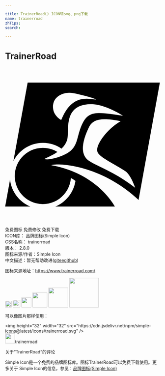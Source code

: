 ```yaml
---

title: TrainerRoad() ICON转svg、png下载
name: trainerroad
zhTips: 
search: 

---
```


# TrainerRoad  <small style="font-size: 60%;font-weight: 100"></small>

<div id="svg" class="svg-wrap">
<svg xmlns="http://www.w3.org/2000/svg" role="img" viewBox="0 0 24 24"><title>TrainerRoad icon</title><path d="M3.489 2.392L1.281 14.558c.862-1.684 2.586-2.817 4.574-2.817h.007a5.08 5.08 0 0 1 2.894.9l-.017-.011a3.23 3.23 0 0 0 .878-1.336l.007-.023c.413-1.328-.787-5.473 3.662-5.538 2.222-.031 5.068 1.816 4.992 1.805-3.994-.614-5.263-.787-6.242 1.115-.889 1.726-.657 3.163-1.802 4.24-.979.923-3.32 1.534-4.048 1.383-.33-.069.837-.379 1.921-1.136a4.36 4.36 0 1 0 2.089 4.058l.001-.014c.251.145.489.294.711.444a5.146 5.146 0 0 1-3.087 3.967l-.034.013h9.235c-.733-1.264-3.514-5.267-9.87-6.403.783-.387 7.589-.197 13.546 5.381l3.304-18.192zm6.529 1.588c.592.019 1.176.177 1.664.294 1.338.32 2.533.674 2.372.747-.033.014-.586-.064-.816-.088a4.118 4.118 0 0 0-1.558.072l.028-.006c-2.099.503-2.857 2.962-3 3.183-.017.024-1.186-.6-1.274-1.826-.062-.894.258-1.752 1.525-2.224l.002.002a2.751 2.751 0 0 1 1.057-.154zm5.389 4.093c.651-.008 1.469.085 2.505.305a8.972 8.972 0 0 0-1.865 1.456l-.002.002c-1.07 1.098-2.061 2.566-1.691 3.379s2.652 1.826 4.3 2.92c.852.568 1.515 2.559 1.517 2.566-3.11-2.417-5.369-3.097-7.048-4.1-1.971-1.186-.712-4.058-.114-5.301.342-.704.964-1.209 2.397-1.227zM.759 17.427L0 21.608h3.904c-1.708-.717-2.93-2.284-3.143-4.157l-.002-.024z"/></svg>
</div>
<detail full-name='trainerroad'></detail>

<div class="detail-page">
<p>
<span><span class="badge-success badge">免费图标</span> <span class="badge-success badge">免费修改</span>  <span class="badge-success badge">免费下载</span> </span>
<br/>
<span>
ICON库：
<span class="badge-secondary badge">品牌图标(Simple Icon)</span> 
</span>
<br/>
<span>
CSS名称：
<span class="badge-secondary badge">trainerroad</span> 
</span>

<br/>
<span>
版本：
<span class="badge-secondary badge">2.8.0</span> 
</span>
<br/>
<span>图标来源/作者：<span class="badge-light badge">Simple Icon</span></span> 
<br/>
<span class="zh-detail">中文描述：暂无<span class="help-link"><span>帮助改进</span>(<a href="https://gitee.com/liuwave/icon-helper/edit/master/json/brands/trainerroad.json" target="_blank" rel="noopener noreferrer">gitee</a><a href="https://github.com/liuwave/icon-helper/edit/master/json/brands/trainerroad.json" target="_blank" rel="noopener noreferrer">github</a></span>)</span><br/>
</p>
</div><div class="description description alert alert-light"><p>图标来源地址：<a href="https://www.trainerroad.com/" target="_blank" rel="noopener noreferrer">https://www.trainerroad.com/</a></p></div>
<div class="alert alert-dark">
<img height="21" width="21" src="https://cdn.jsdelivr.net/npm/simple-icons@latest/icons/trainerroad.svg" />
<img height="24" width="24" src="https://cdn.jsdelivr.net/npm/simple-icons@latest/icons/trainerroad.svg" />
<img height="32" width="32" src="https://cdn.jsdelivr.net/npm/simple-icons@latest/icons/trainerroad.svg" />
<img height="48" width="48" src="https://cdn.jsdelivr.net/npm/simple-icons@latest/icons/trainerroad.svg" />
<img height="64" width="64" src="https://cdn.jsdelivr.net/npm/simple-icons@latest/icons/trainerroad.svg" />
<img height="96" width="96" src="https://cdn.jsdelivr.net/npm/simple-icons@latest/icons/trainerroad.svg" />

</div>
<div>
  <p>可以像图片那样使用：    
  </p>
  <div class="alert alert-primary" style="font-size: 14px">
    &lt;img height="32" width="32" src="https://cdn.jsdelivr.net/npm/simple-icons@latest/icons/trainerroad.svg" /&gt;
    <copy-btn content='<img height="32" width="32" src="https://cdn.jsdelivr.net/npm/simple-icons@latest/icons/trainerroad.svg" />'></copy-btn>
  </div>
  <div class="alert alert-secondary">
    <img height="32" width="32" src="https://cdn.jsdelivr.net/npm/simple-icons@latest/icons/trainerroad.svg" />trainerroad
    <copy-btn content="trainerroad" btn-title="复制图标名称"></copy-btn>
  </div>
</div>

<Vssue title="关于“TrainerRoad”的评论" >关于“TrainerRoad”的评论</Vssue>


<div><p>Simple Icon是一个免费的品牌图标库。图标TrainerRoad可以免费下载使用。更多关于  Simple Icon的信息，参见：<a target="_blank" href="https://iconhelper.cn/brands.html">品牌图标(Simple Icon)</a>
</p></div>
